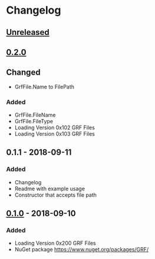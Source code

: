 # Changelog

## [Unreleased]

## [0.2.0]
## Changed
- GrfFile.Name to FilePath

### Added
- GrfFile.FileName
- GrfFile.FileType
- Loading Version 0x102 GRF Files
- Loading Version 0x103 GRF Files

## 0.1.1 - 2018-09-11
### Added
- Changelog
- Readme with example usage
- Constructor that accepts file path

## [0.1.0] - 2018-09-10
### Added
- Loading Version 0x200 GRF Files
- NuGet package https://www.nuget.org/packages/GRF/

[Unreleased]: https://github.com/arminherling/GRF/compare/v0.2.0...HEAD
[0.2.0]: https://github.com/arminherling/GRF/compare/v0.1.0...v0.2.0   
[0.1.0]: https://github.com/arminherling/GRF/compare/a3830e726675b4e4d8fb0c78fef82b898fbc7cb8...v0.1.0